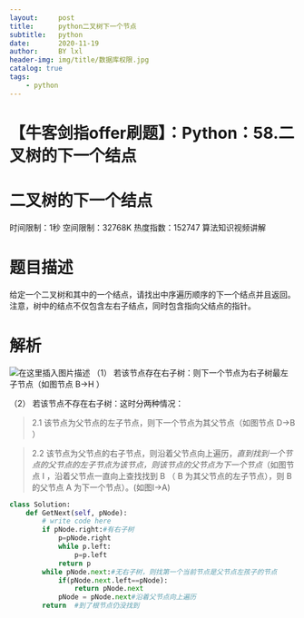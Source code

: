```yaml
---
layout:     post
title:      python二叉树下一个节点
subtitle:   python
date:       2020-11-19
author:     BY lxl
header-img: img/title/数据库权限.jpg
catalog: true
tags:
    - python
---
```








# 【牛客剑指offer刷题】：Python：58.二叉树的下一个结点

# 二叉树的下一个结点

时间限制：1秒 空间限制：32768K 热度指数：152747
算法知识视频讲解

# 题目描述

给定一个二叉树和其中的一个结点，请找出中序遍历顺序的下一个结点并且返回。注意，树中的结点不仅包含左右子结点，同时包含指向父结点的指针。

# 解析

![在这里插入图片描述](https://img-blog.csdnimg.cn/20190418151934409.png)
（1） 若该节点存在右子树：则下一个节点为右子树最左子节点（如图节点 B->H ）

（2） 若该节点不存在右子树：这时分两种情况：

> 2.1 该节点为父节点的左子节点，则下一个节点为其父节点（如图节点 D->B ）

> 2.2 该节点为父节点的右子节点，则沿着父节点向上遍历，<em>直到找到一个节点的父节点的左子节点为该节点，则该节点的父节点为下一个节点</em>（如图节点 I ，沿着父节点一直向上查找找到 B （ B 为其父节点的左子节点），则 B 的父节点 A 为下一个节点）。(如图I->A)

```python
class Solution:
    def GetNext(self, pNode):
        # write code here
        if pNode.right:#有右子树
            p=pNode.right
            while p.left:
                p=p.left
            return p
        while pNode.next:#无右子树，则找第一个当前节点是父节点左孩子的节点
            if(pNode.next.left==pNode):
                return pNode.next
            pNode = pNode.next#沿着父节点向上遍历
        return  #到了根节点仍没找到
```



